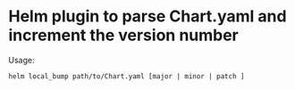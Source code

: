 # Helm plugin to parse Chart.yaml and increment the version number

Usage:
```
helm local_bump path/to/Chart.yaml [major | minor | patch ]
```
